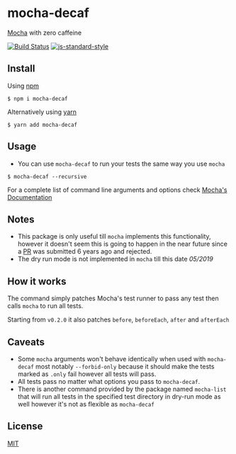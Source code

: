 # mocha-decaf

[Mocha](https://mochajs.org/) with zero caffeine

[![Build Status](https://travis-ci.org/sh3raawii/mocha-decaf.svg?branch=master)](https://travis-ci.org/sh3raawii/mocha-decaf)
[![js-standard-style](https://img.shields.io/badge/code%20style-standard-brightgreen.svg?style=flat)](https://github.com/feross/standard)

## Install

Using [npm](https://www.npmjs.com/)
```Shell
$ npm i mocha-decaf
```

Alternatively using [yarn](https://yarnpkg.com/en/)
```Shell
$ yarn add mocha-decaf
```

## Usage
- You can use `mocha-decaf` to run your tests the same way you use `mocha`
```Shell
$ mocha-decaf --recursive
```
For a complete list of command line arguments and options check [Mocha's Documentation](https://mochajs.org/#command-line-usage)

## Notes

- This package is only useful till `mocha` implements this functionality, however it doesn't seem this is going to happen in the near future since a [PR](https://github.com/mochajs/mocha/pull/1070) was submitted 6 years ago and rejected.
- The dry run mode is not implemented in `mocha` till this date *05/2019* 

## How it works

The command simply patches Mocha's test runner to pass any test then calls `mocha` to run all tests.

Starting from `v0.2.0` it also patches `before`, `beforeEach`, `after` and `afterEach`

## Caveats

- Some `mocha` arguments won't behave identically when used with `mocha-decaf` most notably `--forbid-only` because it should make the tests marked as `.only` fail however all tests will pass.
- All tests pass no matter what options you pass to `mocha-decaf`.
- There is another command provided by the package named `mocha-list` that will run all tests in the specified test directory in dry-run mode as well however it's not as flexible as `mocha-decaf`

## License

[MIT](LICENSE)
